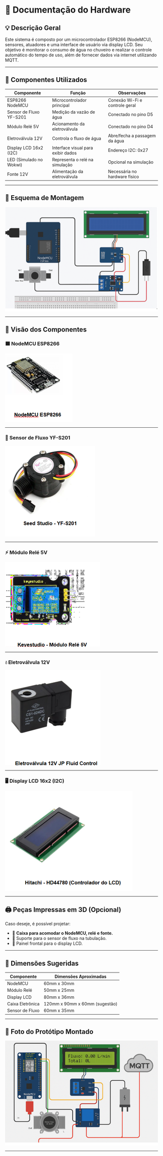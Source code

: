 # 🔧 Documentação do Hardware

## 💡 Descrição Geral

Este sistema é composto por um microcontrolador ESP8266 (NodeMCU), sensores, atuadores e uma interface de usuário via display LCD. Seu objetivo é monitorar o consumo de água no chuveiro e realizar o controle automático do tempo de uso, além de fornecer dados via internet utilizando MQTT.

---

## 🧰 Componentes Utilizados

| Componente               | Função                                   | Observações                        |
|--------------------------|------------------------------------------|-------------------------------------|
| ESP8266 NodeMCU          | Microcontrolador principal               | Conexão Wi-Fi e controle geral     |
| Sensor de Fluxo YF-S201  | Medição da vazão de água                 | Conectado no pino D5               |
| Módulo Relé 5V           | Acionamento da eletroválvula             | Conectado no pino D4               |
| Eletroválvula 12V        | Controla o fluxo de água                 | Abre/fecha a passagem da água      |
| Display LCD 16x2 (I2C)   | Interface visual para exibir dados       | Endereço I2C: 0x27                 |
| LED (Simulado no Wokwi)  | Representa o relé na simulação           | Opcional na simulação              |
| Fonte 12V                | Alimentação da eletroválvula             | Necessária no hardware físico      |

---

## 🔌 Esquema de Montagem

![Esquema Fritzing](../imagens/esquema_fritzing.png)

---

## 🧩 Visão dos Componentes

### 🟦 NodeMCU ESP8266  
![ESP8266](../imagens/esp8266.png)

---

### 🚰 Sensor de Fluxo YF-S201  
![Sensor de Fluxo](../imagens/sensor_fluxo.png)

---

### ⚡ Módulo Relé 5V  
![Relé](../imagens/rele.png)

---

### 💧 Eletroválvula 12V  
![Eletroválvula](../imagens/eletrovalvula.png)

---

### 🖥️ Display LCD 16x2 (I2C)  
![LCD](../imagens/lcd.png)

---

## 🖨️ Peças Impressas em 3D (Opcional)

Caso deseje, é possível projetar:

- 🔹 **Caixa para acomodar o NodeMCU, relé e fonte.**
- 🔹 Suporte para o sensor de fluxo na tubulação.
- 🔹 Painel frontal para o display LCD.

---

## 📐 Dimensões Sugeridas

| Componente          | Dimensões Aproximadas           |
|---------------------|----------------------------------|
| NodeMCU             | 60mm x 30mm                     |
| Módulo Relé         | 50mm x 25mm                     |
| Display LCD         | 80mm x 36mm                     |
| Caixa Eletrônica    | 120mm x 90mm x 60mm (sugestão)  |
| Sensor de Fluxo     | 60mm x 35mm                     |

---

## 📸 Foto do Protótipo Montado  

![Protótipo](../imagens/foto_prototipo.png)

---

